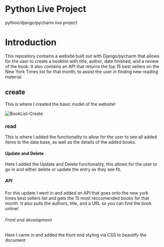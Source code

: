 # Python Live Project
 python/django/pycharm live project
<h1> Introduction </h1>
<p> This repository contains a website built out with Django/pycharm that allows for the user to create a booklist with title, author, date finished, and a review of the book. It also contains an API that returns the top 15 best sellers on the New York Times list for that month, to assist the user in finding new reading material. 
<h2> create </h2>
<p>This is where I created the basic model of the website!
</p>

![BookList-Create](https://user-images.githubusercontent.com/99693735/183210323-bec5a193-8ea5-485f-aa1d-0b9d10e8e1ab.png)

<h3> read</h3>
<p> This is where I added the functionality to allow for the user to see all added items to the data base, as well as the details of the added books.
<h4> Update and Delete</h4>
<p> Here I added the Update and Delete functionality, this allows for the user to go in and either delete or update the entry as they see fit. </p>
<h5>API </h5>
<p> For this update I went in and added an API that goes onto the new york times best sellers list and gets the 15 most reccomended books for that month. It also pulls the authors, title, and a URL so you can find the book online! </p>
<h6>Front end development </h6>
<p> Here I came in and added the front end styling via CSS to beautify the document</p>
